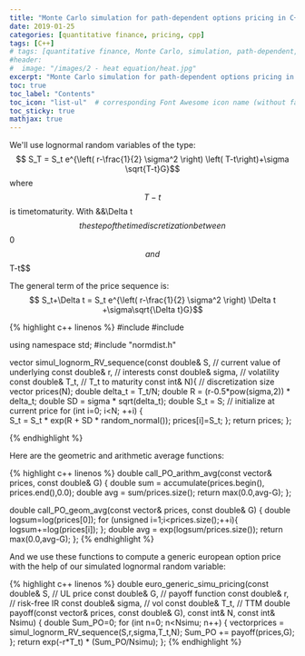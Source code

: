 ```yaml
---
title: "Monte Carlo simulation for path-dependent options pricing in C++"
date: 2019-01-25
categories: [quantitative finance, pricing, cpp]
tags: [C++]
# tags: [quantitative finance, Monte Carlo, simulation, path-dependent, option pricing, C++, cpp]
#header:
#  image: "/images/2 - heat equation/heat.jpg"
excerpt: "Monte Carlo simulation for path-dependent options pricing in C++"
toc: true
toc_label: "Contents"
toc_icon: "list-ul"  # corresponding Font Awesome icon name (without fa prefix
toc_sticky: true
mathjax: true
---
```


<!-- Monte Carlo simulation can be used to price a lot of different options. The limitation is that the options should be European. American options can not be priced by simulation methods. In chapter 11 we looked at a general simulation case where we wrote a generic routine which we passed a payoff function to, and the payoff function was all that was necessary to dene an option value. The payoff function in that case was a function of the terminal price of the underlying security. The only difference to the previous case is that we now have to generate a price sequence and write the terminal payoff of the derivative in terms of that,
instead of just generating the terminal value of the underlying security from the lognormal assumption. -->

We'll use lognormal random variables of the type:
$$ S_T = S_t e^{\left( r-\frac{1}{2} \sigma^2 \right) \left( T-t\right)+\sigma \sqrt{T-t}G}$$
where $$T-t$$ is timetomaturity. With &&\Delta t$$ the step of the timediscretization between $$0$$ and $$T-t$$

The general term of the price sequence is:
$$ S_t+\Delta t = S_t e^{\left( r-\frac{1}{2} \sigma^2 \right) \Delta t +\sigma\sqrt{\Delta t}G}$$

{% highlight c++ linenos %}
#include <cmath>
#include <vector>

using namespace std;
#include "normdist.h"

vector<double>
simul_lognorm_RV_sequence(const double& S,  // current value of underlying
					  const double& r,  // interests
					  const double& sigma,  // volatility
					  const double& T_t,  // T_t to maturity
					  const int& N){  // discretization size
    vector<double> prices(N);
    double delta_t = T_t/N;
    double R = (r-0.5*pow(sigma,2)) * delta_t;
    double SD = sigma * sqrt(delta_t);
    double S_t = S;                       // initialize at current price
    for (int i=0;  i<N; ++i) {   
	S_t = S_t * exp(R + SD * random_normal());
	prices[i]=S_t;
    };
    return prices;
};

{% endhighlight %}

Here are the geometric and arithmetic average functions:

{% highlight c++ linenos %}
double call_PO_arithm_avg(const vector<double>& prices, const double& G) {
    double sum = accumulate(prices.begin(), prices.end(),0.0);
    double avg = sum/prices.size();
    return max(0.0,avg-G);
};

double call_PO_geom_avg(const vector<double>& prices, const double& G) {
    double logsum=log(prices[0]);
    for (unsigned i=1;i<prices.size();++i){ logsum+=log(prices[i]); };
    double avg = exp(logsum/prices.size());
    return max(0.0,avg-G);
};
{% endhighlight %}

And we use these functions to compute a generic european option price with the help of our simulated lognormal random variable:

{% highlight c++ linenos %}
double
euro_generic_simu_pricing(const double& S, // UL price
						  const double& G, // payoff function
						  const double& r, // risk-free IR
						  const double& sigma, // vol
						  const double& T_t, // TTM
						  double payoff(const vector<double>& prices,
								const double& G),
						  const int& N,
						  const int& Nsimu) {
    double Sum_PO=0;
    for (int n=0; n<Nsimu; n++) {
	vector<double>prices = simul_lognorm_RV_sequence(S,r,sigma,T_t,N);
	Sum_PO += payoff(prices,G);
    };
    return exp(-r*T_t) * (Sum_PO/Nsimu);
};
{% endhighlight %}
